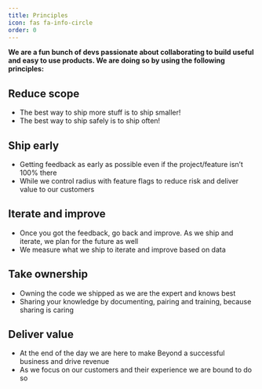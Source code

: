 ```yaml
---
title: Principles
icon: fas fa-info-circle
order: 0
---
```


**We are a fun bunch of devs passionate about collaborating to build useful and easy to use products. We are doing so by using the following principles:**


## Reduce scope
   - The best way to ship more stuff is to ship smaller!
   - The best way to ship safely is to ship often!

## Ship early
   - Getting feedback as early as possible even if the project/feature isn’t 100% there
   - While we control radius with feature flags to reduce risk and deliver value to our customers

## Iterate and improve
   - Once you got the feedback, go back and improve. As we ship and iterate, we plan for the future as well
   - We measure what we ship to iterate and improve based on data

## Take ownership
   - Owning the code we shipped as we are the expert and knows best
   - Sharing your knowledge by documenting, pairing and training, because sharing is caring

## Deliver value
   - At the end of the day we are here to make Beyond a successful business and drive revenue
   - As we focus on our customers and their experience we are bound to do so

